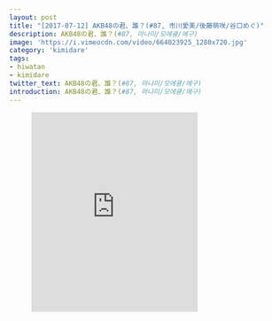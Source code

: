 ```yaml
---
layout: post
title: "[2017-07-12] AKB48の君、誰？(#87, 市川愛美/後藤萌咲/谷口めぐ)"
description: AKB48の君、誰？(#87, 마나미/모에큥/메구)
image: 'https://i.vimeocdn.com/video/664023925_1280x720.jpg'
category: 'kimidare'
tags:
- hiwatan
- kimidare
twitter_text: AKB48の君、誰？(#87, 마나미/모에큥/메구)
introduction: AKB48の君、誰？(#87, 마나미/모에큥/메구)
---
```

<figure class="video_container">
<iframe src="https://player.vimeo.com/video/240670034" height="360" frameborder="0" webkitallowfullscreen mozallowfullscreen allowfullscreen></iframe>
</figure>
